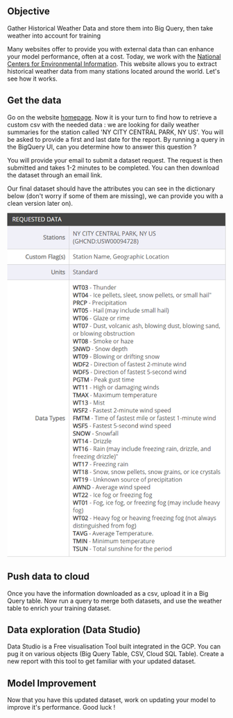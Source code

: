 ## Objective

Gather Historical Weather Data and store them into Big Query, then take weather into account for training  

Many websites offer to provide you with external data than can enhance your model performance, often at a cost. Today, we work with the [National Centers for Environmental Information](https://www.ncei.noaa.gov/). This website allows you to extract historical weather data from many stations located around the world. Let's see how it works.

## Get the data

Go on the website [homepage](https://www.ncei.noaa.gov/). Now it is your turn to find how to retrieve a custom csv with the needed data : we are looking for daily weather summaries for the station called 'NY CITY CENTRAL PARK, NY US'. You will be asked to provide a first and last date for the report. By running a query in the BigQuery UI, can you determine how to answer this question ?

You will provide your email to submit a dataset request. The request is then submitted and takes 1-2 minutes to be completed. You can then download the dataset through an email link.  

Our final dataset should have the attributes you can see in the dictionary below (don't worry if some of them are missing), we can provide you with a clean version later on).

![See NY Dictionary png data](NY_data_dictionary.png)

## Push data to cloud

Once you have the information downloaded as a csv, upload it in a Big Query table. Now run a query to merge both datasets, and use the weather table to enrich your training dataset.

## Data exploration (Data Studio)

Data Studio is a Free visualisation Tool built integrated in the GCP. You can pug it on various objects (Big Query Table, CSV, Cloud SQL Table). Create a new report with this tool to get familiar with your updated dataset.

## Model Improvement

Now that you have this updated dataset, work on updating your model to improve it's performance. Good luck !
